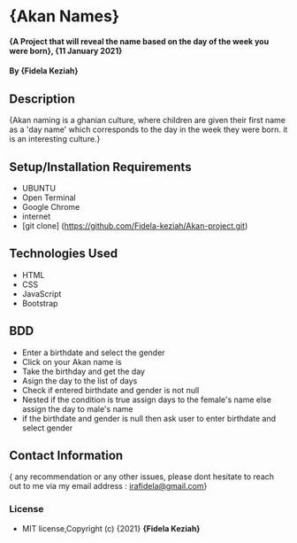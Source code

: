 # {Akan Names}
#### {A Project that will reveal the name based on the day of the week you were born}, {11 January 2021}
#### By **{Fidela Keziah}**
## Description
{Akan naming is a ghanian culture, where children are given their first name as a 'day name' which corresponds to the day in the week they were born. it is an interesting culture.}
## Setup/Installation Requirements
* UBUNTU
* Open Terminal
* Google Chrome
* internet
* [git clone] (https://github.com/Fidela-keziah/Akan-project.git)
## Technologies Used
* HTML
* CSS
* JavaScript
* Bootstrap
## BDD
* Enter a birthdate and select the gender
* Click on your Akan name is
* Take the birthday and get the day
* Asign the day to the list of days
* Check if entered birthdate and gender is not null
* Nested if the condition is true assign days to the female's name else assign the day to male's name
* if the birthdate and gender is null then ask user to enter birthdate and select gender
## Contact Information
{ any recommendation or any other issues, please dont hesitate to reach out to me via my email address : irafidela@gmail.com}
### License
* MIT license,Copyright (c) {2021} **{Fidela Keziah}**